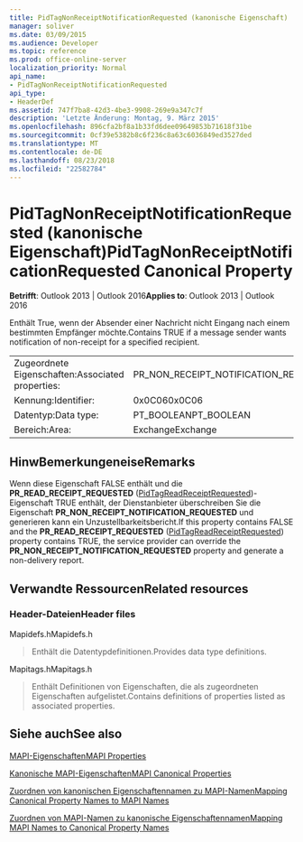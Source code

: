 ```yaml
---
title: PidTagNonReceiptNotificationRequested (kanonische Eigenschaft)
manager: soliver
ms.date: 03/09/2015
ms.audience: Developer
ms.topic: reference
ms.prod: office-online-server
localization_priority: Normal
api_name:
- PidTagNonReceiptNotificationRequested
api_type:
- HeaderDef
ms.assetid: 747f7ba8-42d3-4be3-9908-269e9a347c7f
description: 'Letzte Änderung: Montag, 9. März 2015'
ms.openlocfilehash: 896cfa2bf8a1b33fd6dee09649853b71618f31be
ms.sourcegitcommit: 0cf39e5382b8c6f236c8a63c6036849ed3527ded
ms.translationtype: MT
ms.contentlocale: de-DE
ms.lasthandoff: 08/23/2018
ms.locfileid: "22582784"
---
```

# <a name="pidtagnonreceiptnotificationrequested-canonical-property"></a><span data-ttu-id="721b3-103">PidTagNonReceiptNotificationRequested (kanonische Eigenschaft)</span><span class="sxs-lookup"><span data-stu-id="721b3-103">PidTagNonReceiptNotificationRequested Canonical Property</span></span>

  
  
<span data-ttu-id="721b3-104">**Betrifft**: Outlook 2013 | Outlook 2016</span><span class="sxs-lookup"><span data-stu-id="721b3-104">**Applies to**: Outlook 2013 | Outlook 2016</span></span> 
  
<span data-ttu-id="721b3-105">Enthält True, wenn der Absender einer Nachricht nicht Eingang nach einem bestimmten Empfänger möchte.</span><span class="sxs-lookup"><span data-stu-id="721b3-105">Contains TRUE if a message sender wants notification of non-receipt for a specified recipient.</span></span>
  
|||
|:-----|:-----|
|<span data-ttu-id="721b3-106">Zugeordnete Eigenschaften:</span><span class="sxs-lookup"><span data-stu-id="721b3-106">Associated properties:</span></span>  <br/> |<span data-ttu-id="721b3-107">PR_NON_RECEIPT_NOTIFICATION_REQUESTED</span><span class="sxs-lookup"><span data-stu-id="721b3-107">PR_NON_RECEIPT_NOTIFICATION_REQUESTED</span></span>  <br/> |
|<span data-ttu-id="721b3-108">Kennung:</span><span class="sxs-lookup"><span data-stu-id="721b3-108">Identifier:</span></span>  <br/> |<span data-ttu-id="721b3-109">0x0C06</span><span class="sxs-lookup"><span data-stu-id="721b3-109">0x0C06</span></span>  <br/> |
|<span data-ttu-id="721b3-110">Datentyp:</span><span class="sxs-lookup"><span data-stu-id="721b3-110">Data type:</span></span>  <br/> |<span data-ttu-id="721b3-111">PT_BOOLEAN</span><span class="sxs-lookup"><span data-stu-id="721b3-111">PT_BOOLEAN</span></span>  <br/> |
|<span data-ttu-id="721b3-112">Bereich:</span><span class="sxs-lookup"><span data-stu-id="721b3-112">Area:</span></span>  <br/> |<span data-ttu-id="721b3-113">Exchange</span><span class="sxs-lookup"><span data-stu-id="721b3-113">Exchange</span></span>  <br/> |
   
## <a name="remarks"></a><span data-ttu-id="721b3-114">HinwBemerkungeneise</span><span class="sxs-lookup"><span data-stu-id="721b3-114">Remarks</span></span>

<span data-ttu-id="721b3-115">Wenn diese Eigenschaft FALSE enthält und die **PR_READ_RECEIPT_REQUESTED** ([PidTagReadReceiptRequested](pidtagreadreceiptrequested-canonical-property.md))-Eigenschaft TRUE enthält, der Dienstanbieter überschreiben Sie die Eigenschaft **PR_NON_RECEIPT_NOTIFICATION_REQUESTED** und generieren kann ein Unzustellbarkeitsbericht.</span><span class="sxs-lookup"><span data-stu-id="721b3-115">If this property contains FALSE and the **PR_READ_RECEIPT_REQUESTED** ([PidTagReadReceiptRequested](pidtagreadreceiptrequested-canonical-property.md)) property contains TRUE, the service provider can override the **PR_NON_RECEIPT_NOTIFICATION_REQUESTED** property and generate a non-delivery report.</span></span> 
  
## <a name="related-resources"></a><span data-ttu-id="721b3-116">Verwandte Ressourcen</span><span class="sxs-lookup"><span data-stu-id="721b3-116">Related resources</span></span>

### <a name="header-files"></a><span data-ttu-id="721b3-117">Header-Dateien</span><span class="sxs-lookup"><span data-stu-id="721b3-117">Header files</span></span>

<span data-ttu-id="721b3-118">Mapidefs.h</span><span class="sxs-lookup"><span data-stu-id="721b3-118">Mapidefs.h</span></span>
  
> <span data-ttu-id="721b3-119">Enthält die Datentypdefinitionen.</span><span class="sxs-lookup"><span data-stu-id="721b3-119">Provides data type definitions.</span></span>
    
<span data-ttu-id="721b3-120">Mapitags.h</span><span class="sxs-lookup"><span data-stu-id="721b3-120">Mapitags.h</span></span>
  
> <span data-ttu-id="721b3-121">Enthält Definitionen von Eigenschaften, die als zugeordneten Eigenschaften aufgelistet.</span><span class="sxs-lookup"><span data-stu-id="721b3-121">Contains definitions of properties listed as associated properties.</span></span>
    
## <a name="see-also"></a><span data-ttu-id="721b3-122">Siehe auch</span><span class="sxs-lookup"><span data-stu-id="721b3-122">See also</span></span>



[<span data-ttu-id="721b3-123">MAPI-Eigenschaften</span><span class="sxs-lookup"><span data-stu-id="721b3-123">MAPI Properties</span></span>](mapi-properties.md)
  
[<span data-ttu-id="721b3-124">Kanonische MAPI-Eigenschaften</span><span class="sxs-lookup"><span data-stu-id="721b3-124">MAPI Canonical Properties</span></span>](mapi-canonical-properties.md)
  
[<span data-ttu-id="721b3-125">Zuordnen von kanonischen Eigenschaftennamen zu MAPI-Namen</span><span class="sxs-lookup"><span data-stu-id="721b3-125">Mapping Canonical Property Names to MAPI Names</span></span>](mapping-canonical-property-names-to-mapi-names.md)
  
[<span data-ttu-id="721b3-126">Zuordnen von MAPI-Namen zu kanonische Eigenschaftennamen</span><span class="sxs-lookup"><span data-stu-id="721b3-126">Mapping MAPI Names to Canonical Property Names</span></span>](mapping-mapi-names-to-canonical-property-names.md)

